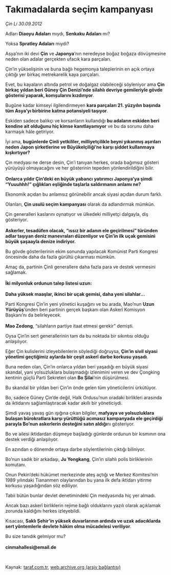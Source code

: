 # Takımadalarda seçim kampanyası

*Çin Li 30.09.2012*

<div class="yazi"><p>Adları <b>Diaoyu Adaları</b> mıydı, <b>Senkaku Adaları</b> mı?</p>
<p>Yoksa <b>Spratley Adaları</b> mıydı?</p>
<p>Asya’nın iki devi <b>Çin</b> ve <b>Japonya</b>’nın neredeyse boğaz boğaza dövüşmesine neden olan adalar gerçekten ufacık kara parçaları.</p>
<p>Çin’in yükselişinin ve buna bağlı hegemonya taleplerinin en açık ortaya çıktığı yer birkaç metrekarelik kaya parçaları.</p>
<p>Evet, bu kayaların altında petrol ve doğalgaz olabileceği söyleniyor ama <b>Çin birkaç yıldan beri Güney Çin Denizi’nde silahlı devriye gemileriyle gövde gösterisi yaparak, komşularını kızdırıyor</b>.</p>
<p>Bugüne kadar kimseyi ilgilendirmeyen <b>kara parçaları 21. yüzyılın başında tüm Asya’yı birbirine katma potansiyeli taşıyor</b>.</p>
<p>Eskiden sadece balıkçı ve korsanların kullandığı <b>bu adaların eskiden beri kendine ait olduğunu hiç kimse kanıtlayamıyor</b> ve bu da sorunu daha karmaşık hâle getiriyor.</p>
<p>İyi ama, <b>bugünlerde Çinli yetkililer, milliyetçilikle beyni yıkanmış aşırıları neden Japon şirketlerine ve Büyükelçiliği’ne karşı şiddet kullanmaya kışkırtıyor?</b></p>
<p>Çin medyası ne derse desin, Çin’i tanıyan herkes, orada bağımsız gösteri yürüyüşü olmayacağını ve her gösterinin tepeden yönlendirildiğini bilir.<br/><br/><b>Onlarca yıldır Çin’deki en büyük yabancı yatırımcı Japonya’ya şimdi “Yuuuhhh!” çığlıkları eşliğinde taşlarla saldırmanın anlamı ne?</b></p>
<p>Ekonomik açıdan bu anlamsız görünebilir ancak siyasi açıdan durum farklı.</p>
<p>Olanları, <b>Çin usulü seçim kampanyası</b> olarak da adlandırmak mümkün.</p>
<p>Çin generalleri kaslarını oynatıyor ve ülkedeki milliyetçi dalgayla, diş gösteriyor.<br/><br/><b>Askerler, tesadüfen olacak, “ıssız bir adanın ele geçirilmesi” türünden adlar taşıyan deniz manevraları düzenliyor ve Çin’in ilk uçak gemisini büyük şaşaayla denize indiriyor.</b></p>
<p>Bu gövde gösterilerinin ekim sonunda yapılacak Komünist Parti Kongresi öncesinde daha da fazla gürültü çıkarması mümkün.</p>
<p>Amaç da, partinin Çinli generallere daha fazla para ve destek vermesini sağlamak.<br/><br/><b>İki milyonluk ordunun talep listesi uzun:<br/><br/></b><b>Daha yüksek maaşlar, ikinci bir uçak gemisi, daha yeni silahlar...</b></p>
<p>Parti Kongresi Çin’in yeni yönetici kuşağını ve bu arada, Mao’nun <b>Uzun Yürüyüş</b>’ünden beri partinin gerçek başkanı olan Askerî Komisyon Başkanı’nı da belirleyecek.<br/><br/><b>Mao Zedong</b>, “silahların partiye itaat etmesi gerekir” demişti.</p>
<p>Oysa Çin’in sert generallerinin tam da bu noktada bir sıkıntısı olduğu anlaşılıyor.</p>
<p>Eğer Çin kulislerini izleyebilenlerin söylediği doğruysa, <b>Çin’in sivil siyasi yönetimi geçtiğimiz aylarda bir çeşit askerî darbe korkusu yaşadı</b>.</p>
<p>Buna neden olan, Çin’in onlarca yıldan beri yaşadığı en büyük siyasi skandal, yani yolsuzluklara bulaşmadığı izlenimini veren ve dev Çongking kentinin güçlü Parti Sekreteri olan <b>Bo Şilai</b>’nin düşürülmesi.</p>
<p>Bu skandal bir yıldan beri Çin’in önde gelen tüm yöneticilerini ürkütüyor.</p>
<p>Bo, sadece Güney Çin’de değil, Halk Ordusu’nun oradaki birlikleri arasında da iktidarını sağlamlaştıracak kadar akıllı bir yöneticiydi.</p>
<p>Şimdi yavaş yavaş gün ışığına çıkan bilgiler, <b>mafyaya ve yolsuzluklara bulaşan bürokratlara karşı yürüttüğü acımasız kampanyada ele geçirdiği parayla Bo’nun askerlerin desteğini satın aldığı</b>nı gösteriyor.</p>
<p>Bo ve ailesi iktidardan düşmeye başladığı günlerde ordunun bir kısmının ona destek verdiği anlaşılıyor.</p>
<p>En azından o dönemde ortaya darbe söylentilerinin çıktığı biliniyor.</p>
<p>Bo’nun sadık bir arkadaşı, <b>Ju Yongkang</b>, Çin’in silahlı polis birliklerinin komutanı.</p>
<p>Onun Pekin’deki hükümet merkezinde ateş açtığı ve Merkez Komitesi’nin 1989 yılındaki Tiananmen olaylarından bu yana ilk defa iktidarı yitirme korkusu yaşadığından söz ediliyor.</p>
<p>Tabii bütün bunlar devlet denetimindeki Çin medyasında hiç yer almadı.</p>
<p>Ancak bazı askerî birliklerin rejime bağlı olduklarını yazılı olarak açıklamak zorunda kaldığını herkes izleyebildi.</p>
<p>Kısacası, <b>Saklı Şehir’in yüksek duvarlarının ardında ve uzak adacıklarda sert yöntemlerle devlete hâkim olma mücadelesi veriliyor</b>.</p>
<p>Bu size tanıdık gelmiyor mu?<br/><br/><b>cinmahallesi@email.de</b></p>
<p> </p>
</div>

Kaynak: [taraf.com.tr](http://www.taraf.com.tr/cin-li/makale-takimadalarda-secim-kampanyasi.htm), [web.archive.org (arşiv bağlantısı)](http://web.archive.org/web/20131107142654/http://www.taraf.com.tr/cin-li/makale-takimadalarda-secim-kampanyasi.htm)
